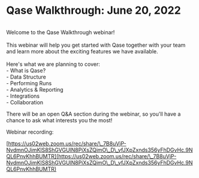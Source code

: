 # Qase Walkthrough: June 20, 2022

<figure><img src="https://qase.intercom-attachments-1.com/i/o/552527256/b31423855c4a37e6f1c086e3/banner.png" alt=""><figcaption></figcaption></figure>

Welcome to the Qase Walkthrough webinar!\
\
This webinar will help you get started with Qase together with your team and learn more about the exciting features we have available.\
\
Here's what we are planning to cover:\
\- What is Qase?\
\- Data Structure\
\- Performing Runs\
\- Analytics & Reporting\
\- Integrations\
\- Collaboration

There will be an open Q\&A section during the webinar, so you'll have a chance to ask what interests you the most!

Webinar recording:

[https://us02web.zoom.us/rec/share/\_7B8uVjP-NvdmnOJimKlS8ShGVGUlN8PiXsZQimO\_D\_vfJXpZxnds356yFhDGvHc.9NQL6PnvKhhBUMTR](https://us02web.zoom.us/rec/share/\_7B8uVjP-NvdmnOJimKlS8ShGVGUlN8PiXsZQimO\_D\_vfJXpZxnds356yFhDGvHc.9NQL6PnvKhhBUMTR)
